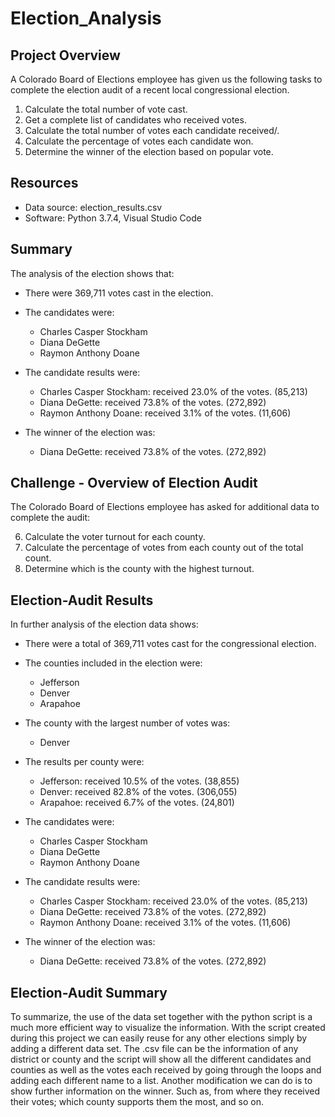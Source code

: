 # Election_Analysis

## Project Overview

A Colorado Board of Elections employee has given us the following tasks to complete the election audit of a recent local congressional election.

1. Calculate the total number of vote cast.
2. Get a complete list of candidates who received votes.
3. Calculate the total number of votes each candidate received/.
4. Calculate the percentage of votes each candidate won.
5. Determine the winner of the election based on popular vote.

## Resources
- Data source: election_results.csv
- Software: Python 3.7.4, Visual Studio Code

## Summary

The analysis of the election shows that:

- There were 369,711 votes cast in the election.

- The candidates were:
    - Charles Casper Stockham
    - Diana DeGette
    - Raymon Anthony Doane
- The candidate results were:
    - Charles Casper Stockham: received 23.0% of the votes. (85,213)
    - Diana DeGette: received 73.8% of the votes. (272,892)
    - Raymon Anthony Doane: received 3.1% of the votes. (11,606)
- The winner of the election was:
    - Diana DeGette: received 73.8% of the votes. (272,892)

## Challenge - Overview of Election Audit

The Colorado Board of Elections employee has asked for additional data to complete the audit:

6. Calculate the voter turnout for each county.
7. Calculate the percentage of votes from each county out of the total count.
8. Determine which is the county with the highest turnout.

## Election-Audit Results

In further analysis of the  election data shows: 

- There were a total of 369,711 votes cast for the congressional election.

- The counties included in the election were:
    - Jefferson
    - Denver
    - Arapahoe
- The county with the largest number of votes was:
    - Denver
- The results per county were:
    - Jefferson: received 10.5% of the votes. (38,855)
    - Denver: received 82.8% of the votes. (306,055)
    - Arapahoe: received 6.7% of the votes. (24,801)
- The candidates were:
    - Charles Casper Stockham
    - Diana DeGette
    - Raymon Anthony Doane
- The candidate results were:
    - Charles Casper Stockham: received 23.0% of the votes. (85,213)
    - Diana DeGette: received 73.8% of the votes. (272,892)
    - Raymon Anthony Doane: received 3.1% of the votes. (11,606)
- The winner of the election was:
    - Diana DeGette: received 73.8% of the votes. (272,892)

## Election-Audit Summary

To summarize, the use of the data set together with the python script is a much more efficient way to visualize the information. With the script created during this project we can easily reuse for any other elections simply by adding a different data set. 
The .csv file can be the information of any district or county and the script will show all the different candidates and counties as well as the votes each received by going through the loops and adding each different name to a list.
Another modification we can do is to show further information on the winner. Such as, from where they received their votes; which county supports them the most, and so on.



